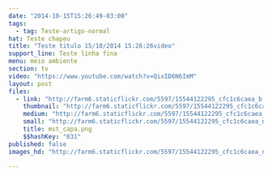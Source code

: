 ```yaml
---
date: "2014-10-15T15:26:49-03:00"
tags:
  - tag: Teste-artigo-normal
hat: Teste chapeu
title: "Teste titulo 15/10/2014 15:26:26video"
support_line: Teste linha fina
menu: meio ambiente
section: tv
video: "https://www.youtube.com/watch?v=QixID6N6ImM"
layout: post
files:
  - link: "http://farm6.staticflickr.com/5597/15544122295_cfc1c6caea_b.jpg"
    thumbnail: "http://farm6.staticflickr.com/5597/15544122295_cfc1c6caea_t.jpg"
    medium: "http://farm6.staticflickr.com/5597/15544122295_cfc1c6caea_z.jpg"
    small: "http://farm6.staticflickr.com/5597/15544122295_cfc1c6caea_n.jpg"
    title: mst_capa.png
    $$hashKey: "031"
published: false
images_hd: "http://farm6.staticflickr.com/5597/15544122295_cfc1c6caea_n.jpg"

---
```

